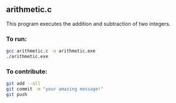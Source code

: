 ## arithmetic.c

This program executes the addition and subtraction of two integers.

### To run:
```bash
gcc arithmetic.c -o arithmetic.exe
./arithmetic.exe
```

### To contribute:

```bash
git add --all
git commit -m "your amazing message!"
git push
```
